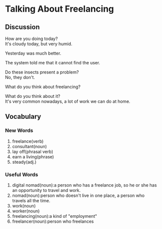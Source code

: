 # Talking About Freelancing
## Discussion
How are you doing today?  
It's cloudy today, but very humid.  

Yesterday was much better.  

The system told me that it cannot find the user.  

Do these insects present a problem?   
No, they don't.  

What do you think about freelancing?  

What do you think about it?  
It's very common nowadays, a lot of work we can do at home.  


## Vocabulary
### New Words
1. freelance(verb)
1. consultant(noun)
1. lay off(phrasal verb)
1. earn a living(phrase)
1. steady(adj.)

### Useful Words
1. digital nomad(noun):a person who has a freelance job, so he or she has an opportunity to travel and work.
1. nomad(noun):person who doesn't live in one place, a person who travels all the time.
1. work(noun)
1. worker(noun)
1. freelancing(noun):a kind of "employment"
1. freelancer(noun):person who freelances
